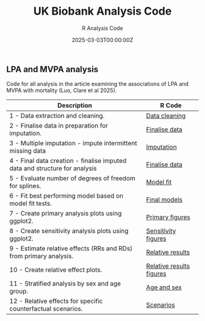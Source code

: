 ﻿---
title: 'UK Biobank Analysis Code'
subtitle: 'R Analysis Code'
summary: R Analysis Code
authors:
- admin
tags:
- Physical activity
- Health
- Longitudinal cohort study
categories: []
date: "2025-03-03T00:00:00Z"
lastmod: "2025-03-03T00:00:00Z"
featured: false
draft: false
image:
  placement: 2
  caption: ""
  focal_point: ""
  preview_only: false
projects:
- UK-Biobank
---

## LPA and MVPA analysis
Code for all analysis in the article examining the associations of LPA and MVPA with mortality (Luo, Clare et al 2025).

| Description | R Code |
| --- | --- |
| 1 - Data extraction and cleaning. | [Data cleaning](Code/2025a/1_Data_cleaning.R) |
| 2 - Finalise data in preparation for imputation. | [Finalise data](Code/2025a/2_Data_finalise.R) |
| 3 - Multiple imputation - impute intermittent missing data | [Imputation](Code/2025a/3_Multiple_imputation.R) |
| 4 - Final data creation - finalise imputed data and structure for analysis | [Finalise data](Code/2025a/4_Finalise_imputed_data.R) |
| 5 - Evaluate number of degrees of freedom for splines. | [Model fit](Code/2025a/5_Model_fit.R) |
| 6 - Fit best performing model based on model fit tests. | [Final models](Code/2025a/6_Final_model_estimation.R) |
| 7 - Create primary analysis plots using ggplot2. | [Primary figures](Code/2025a/7_Primary_figures.R) |
| 8 - Create sensitivity analysis plots using ggplot2. | [Sensitivity figures](Code/2025a/8_Sensitivity_figures.R) |
| 9 - Estimate relative effects (RRs and RDs) from primary analysis. | [Relative results](Code/2025a/9_Relative_results_HPC.R) |
| 10 - Create relative effect plots. | [Relative results figures](Code/2025a/10_Relative_results_figures.R) |
| 11 - Stratified analysis by sex and age group. | [Age and sex](Code/2025a/11_By_age_and_sex.R) |
| 12 - Relative effects for specific counterfactual scenarios. | [Scenarios](Code/2025a/12_Scenario_comparisons.R) |

